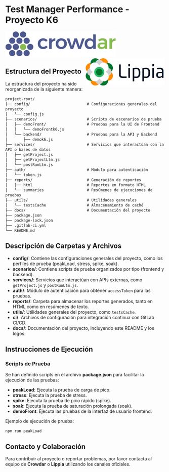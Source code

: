 # Test Manager Performance - Proyecto K6

<img src="docs/logo_crowdar.png" alt="Crowdar Logo" width="350" /> <img src="docs/logo_lippia.png" alt="Lippia Logo" width="250" style="float: right;" />

## Estructura del Proyecto

La estructura del proyecto ha sido reorganizada de la siguiente manera:

```
project-root/
├── config/                         # Configuraciones generales del proyecto
│   └── config.js
├── scenarios/                      # Scripts de escenarios de prueba
│   ├── demoFront/                  # Pruebas para la UI de Frontend
│   │   └── demoFrontk6.js
│   └── backend/                    # Pruebas para la API y Backend
│       ├── demok6.js
├── services/                       # Servicios que interactúan con la API o bases de datos
│   ├── getProject.js
│   ├── getProjectLtm.js
│   └── postRunLtm.js
├── auth/                           # Módulo para autenticación
│   └── token.js
├── reports/                        # Generación de reportes
│   ├── html                        # Reportes en formato HTML
│   └── summaries                   # Resúmenes de ejecuciones de pruebas
├── utils/                          # Utilidades generales
│   └── testsCache                  # Almacenamiento de caché
├── docs/                           # Documentación del proyecto
├── package.json
├── package-lock.json
├── .gitlab-ci.yml
└── README.md
```

## Descripción de Carpetas y Archivos

- **config/**: Contiene las configuraciones generales del proyecto, como los perfiles de prueba (peakLoad, stress, spike, soak).
- **scenarios/**: Contiene scripts de prueba organizados por tipo (frontend y backend).
- **services/**: Servicios que interactúan con APIs externas, como `getProject.js` y `postRunLtm.js`.
- **auth/**: Módulo de autenticación para obtener `accessToken` para las pruebas.
- **reports/**: Carpeta para almacenar los reportes generados, tanto en HTML como en resúmenes de texto.
- **utils/**: Utilidades generales del proyecto, como `testsCache`.
- **ci/**: Archivos de configuración para integración continua con GitLab CI/CD.
- **docs/**: Documentación del proyecto, incluyendo este README y los logos.

## Instrucciones de Ejecución

### Scripts de Prueba

Se han definido scripts en el archivo **package.json** para facilitar la ejecución de las pruebas:

- **peakLoad**: Ejecuta la prueba de carga de pico.
- **stress**: Ejecuta la prueba de stress.
- **spike**: Ejecuta la prueba de pico rápido (spike).
- **soak**: Ejecuta la prueba de saturación prolongada (soak).
- **demoFront**: Ejecuta las pruebas de la interfaz de usuario frontend.

Ejemplo de ejecución de prueba:

```
npm run peakLoad
```

## Contacto y Colaboración

Para contribuir al proyecto o reportar problemas, por favor contacta al equipo de **Crowdar** o **Lippia** utilizando los canales oficiales.



